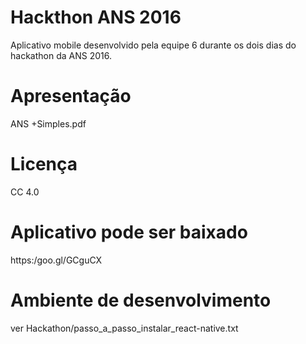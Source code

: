 # Hackthon ANS 2016
Aplicativo mobile desenvolvido pela equipe 6 durante os dois dias do hackathon da ANS 2016.

# Apresentação
ANS +Simples.pdf

# Licença 
CC 4.0

# Aplicativo pode ser baixado
https:/goo.gl/GCguCX

# Ambiente de desenvolvimento
ver Hackathon/passo_a_passo_instalar_react-native.txt
